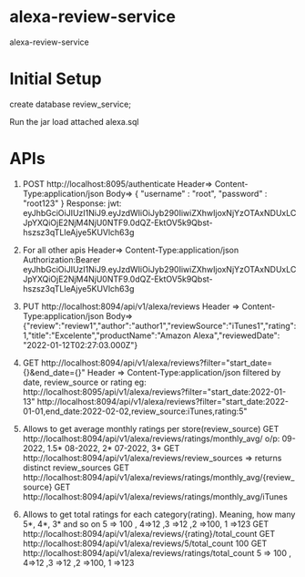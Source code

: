 # alexa-review-service
 alexa-review-service

# Initial Setup
 create database review_service;
 
 Run the jar
 load attached alexa.sql
 
 # APIs
1. POST http://localhost:8095/authenticate
Header=> Content-Type:application/json
Body=>
{
	"username" : "root",
	"password" : "root123"
}
Response:
jwt:
eyJhbGciOiJIUzI1NiJ9.eyJzdWIiOiJyb290IiwiZXhwIjoxNjYzOTAxNDUxLCJpYXQiOjE2NjM4NjU0NTF9.0dQZ-EktOV5k9Qbst-hszsz3qTLleAjye5KUVlch63g

2. For all other apis 
Header=>
Content-Type:application/json
Authorization:Bearer eyJhbGciOiJIUzI1NiJ9.eyJzdWIiOiJyb290IiwiZXhwIjoxNjYzOTAxNDUxLCJpYXQiOjE2NjM4NjU0NTF9.0dQZ-EktOV5k9Qbst-hszsz3qTLleAjye5KUVlch63g

3. PUT http://localhost:8094/api/v1/alexa/reviews
Header => Content-Type:application/json
Body=>
{"review":"review1","author":"author1","reviewSource":"iTunes1","rating":1,"title":"Excelente","productName":"Amazon Alexa","reviewedDate": "2022-01-12T02:27:03.000Z"}

4. GET http://localhost:8094/api/v1/alexa/reviews?filter="start_date={}&end_date={}"
Header => Content-Type:application/json
 filtered by date, review_source or rating
 eg:
http://localhost:8095/api/v1/alexa/reviews?filter="start_date:2022-01-13"
http://localhost:8094/api/v1/alexa/reviews?filter="start_date:2022-01-01,end_date:2022-02-02,review_source:iTunes,rating:5"

5. Allows to get average monthly ratings per store(review_source)
GET http://localhost:8094/api/v1/alexa/reviews/ratings/monthly_avg/ 
o/p:
09-2022, 1.5*
08-2022, 2*
07-2022, 3*
GET http://localhost:8094/api/v1/alexa/reviews/review_sources  => returns distinct review_sources
GET http://localhost:8094/api/v1/alexa/reviews/ratings/monthly_avg/{review_source}
GET http://localhost:8094/api/v1/alexa/reviews/ratings/monthly_avg/iTunes

6. Allows to get total ratings for each category(rating). Meaning, how many 5*, 4*, 3* and so on 
  5 => 100 , 4=>12 ,3 =>12 ,2 =>100, 1 =>123
GET http://localhost:8094/api/v1/alexa/reviews/{rating}/total_count
GET http://localhost:8094/api/v1/alexa/reviews/5/total_count
100
GET http://localhost:8094/api/v1/alexa/reviews/ratings/total_count
    5 => 100 , 4=>12 ,3 =>12 ,2 =>100, 1 =>123

